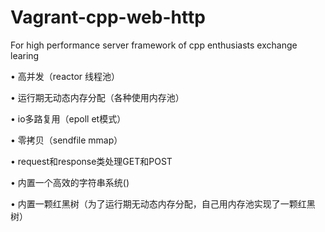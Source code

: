 # Vagrant-cpp-web-http
For high performance server framework of cpp enthusiasts exchange learing

• 高并发（reactor 线程池）

• 运行期无动态内存分配（各种使用内存池）

• io多路复用（epoll et模式）

• 零拷贝（sendfile mmap）

• request和response类处理GET和POST

• 内置一个高效的字符串系统()

• 内置一颗红黑树（为了运行期无动态内存分配，自己用内存池实现了一颗红黑树）

